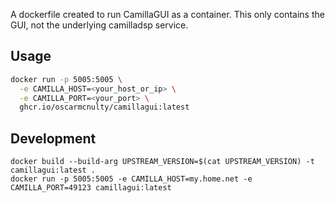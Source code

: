 A dockerfile created to run CamillaGUI as a container. This only contains the GUI, not the underlying camilladsp service.

## Usage

```bash
docker run -p 5005:5005 \
  -e CAMILLA_HOST=<your_host_or_ip> \
  -e CAMILLA_PORT=<your_port> \
  ghcr.io/oscarmcnulty/camillagui:latest
```


## Development

```
docker build --build-arg UPSTREAM_VERSION=$(cat UPSTREAM_VERSION) -t camillagui:latest .
docker run -p 5005:5005 -e CAMILLA_HOST=my.home.net -e CAMILLA_PORT=49123 camillagui:latest
```